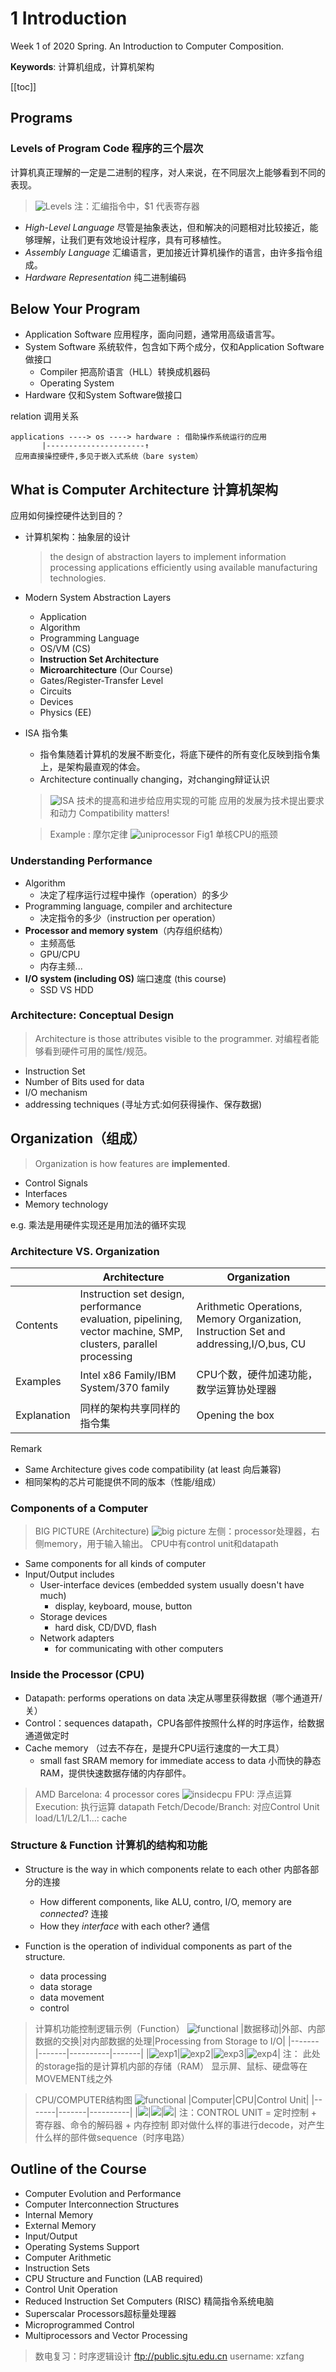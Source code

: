 # 1 Introduction

<!-----
title: 【Computer Composition】1 Introduction
url: cc-intro
date: 2020-03-02 14:04:45
tags: 
- Computer Composition

categories:
- Computer Composition
- Courses
----->

Week 1 of 2020 Spring. An Introduction to Computer Composition.

**Keywords**: 计算机组成，计算机架构

<!--more-->

[[toc]]

## Programs

### Levels of Program Code 程序的三个层次

计算机真正理解的一定是二进制的程序，对人来说，在不同层次上能够看到不同的表现。

> ![Levels](img/0302-1.png)
> 注：汇编指令中，$1 代表寄存器

- *High-Level Language* 尽管是抽象表达，但和解决的问题相对比较接近，能够理解，让我们更有效地设计程序，具有可移植性。
- *Assembly Language* 汇编语言，更加接近计算机操作的语言，由许多指令组成。
- *Hardware Representation* 纯二进制编码

## Below Your Program
- Application Software 应用程序，面向问题，通常用高级语言写。
- System Software 系统软件，包含如下两个成分，仅和Application Software做接口
    + Compiler 把高阶语言（HLL）转换成机器码
    + Operating System
- Hardware 仅和System Software做接口


relation 调用关系
```
applications ----> os ----> hardware : 借助操作系统运行的应用
       |----------------------↑      
 应用直接操控硬件,多见于嵌入式系统（bare system）
```

## What is Computer Architecture 计算机架构

应用如何操控硬件达到目的？

- 计算机架构：抽象层的设计
    > the design of abstraction layers to implement information processing applications efficiently using available manufacturing technologies. 

- Modern System Abstraction Layers
    - Application
    - Algorithm
    - Programming Language
    - OS/VM (CS)
    - **Instruction Set Architecture**
    - **Microarchitecture** (Our Course)
    - Gates/Register-Transfer Level
    - Circuits
    - Devices
    - Physics (EE)

- ISA 指令集
    - 指令集随着计算机的发展不断变化，将底下硬件的所有变化反映到指令集上，是架构最直观的体会。
    - Architecture continually changing，对changing辩证认识
    > ![ISA](img/0302-2.png)
    > 技术的提高和进步给应用实现的可能
    > 应用的发展为技术提出要求和动力
    > Compatibility matters!

    > Example : 摩尔定律
    > ![uniprocessor](img/0302-3.png)
    > Fig1 单核CPU的瓶颈


### Understanding Performance

- Algorithm
    - 决定了程序运行过程中操作（operation）的多少
- Programming language, compiler and architecture
    - 决定指令的多少（instruction per operation）
- **Processor and memory system**（内存组织结构）
    - 主频高低
    - GPU/CPU
    - 内存主频...
- **I/O system (including OS)** 端口速度 (this course)
    - SSD VS HDD


### Architecture: Conceptual Design
> Architecture is those attributes visible to the programmer. 对编程者能够看到硬件可用的属性/规范。
- Instruction Set
- Number of Bits used for data
- I/O mechanism
- addressing techniques (寻址方式:如何获得操作、保存数据)


## Organization（组成）
> Organization is how features are **implemented**.
- Control Signals
- Interfaces
- Memory technology

e.g. 乘法是用硬件实现还是用加法的循环实现

### Architecture VS. Organization

| | Architecture | Organization|
|-- |--------------|-------------|
| Contents |Instruction set design, performance evaluation, pipelining, vector machine, SMP, clusters, parallel processing | Arithmetic Operations, Memory Organization, Instruction Set and addressing,I/O,bus, CU|
| Examples | Intel x86 Family/IBM System/370 family | CPU个数，硬件加速功能，数学运算协处理器 |
| Explanation | 同样的架构共享同样的指令集 | Opening the box |

Remark
- Same Architecture gives code compatibility (at least 向后兼容)
- 相同架构的芯片可能提供不同的版本（性能/组成）

### Components of a Computer
> BIG PICTURE (Architecture)
> ![big picture](img/0302-4.png)
> 左侧：processor处理器，右侧memory，用于输入输出。
> CPU中有control unit和datapath
- Same components for all kinds of computer
- Input/Output includes
    - User-interface devices (embedded system usually doesn't have much)
        - display, keyboard, mouse, button
    - Storage devices
        - hard disk, CD/DVD, flash
    - Network adapters
        - for communicating with other computers

### Inside the Processor (CPU)
- Datapath: performs operations on data 决定从哪里获得数据（哪个通道开/关）
- Control：sequences datapath，CPU各部件按照什么样的时序运作，给数据通道做定时
- Cache memory （过去不存在，是提升CPU运行速度的一大工具）
    + small fast SRAM memory for immediate access to data 小而快的静态RAM，提供快速数据存储的内存部件。
> AMD Barcelona: 4 processor cores
> ![insidecpu](img/0302-5.png)
> FPU: 浮点运算
> Execution: 执行运算 datapath
> Fetch/Decode/Branch: 对应Control Unit
> load/L1/L2/L1...: cache

### Structure & Function 计算机的结构和功能

- Structure is the way in which components relate to each other 内部各部分的连接
    - How different components, like ALU, contro, I/O, memory are *connected*? 连接
    - How they *interface* with each other? 通信

- Function is the operation of individual components as part of the structure.
    - data processing
    - data storage
    - data movement
    - control

> 计算机功能控制逻辑示例（Function）
> ![functional](img/0302-6.png)
> |数据移动|外部、内部数据的交换|对内部数据的处理|Processing from Storage to I/O|
> |-------|-------|----------|-------|
> |![exp1](img/0302-7.png)|![exp2](img/0302-8.png)|![exp3](img/0302-9.png)|![exp4](img/0302-10.png)|
> 注： 此处的storage指的是计算机内部的存储（RAM）
> 显示屏、鼠标、硬盘等在MOVEMENT线之外


> CPU/COMPUTER结构图
> ![functional](img/0302-6.png)
> |Computer|CPU|Control Unit|
> |-------|-------|----------|
> |![](./img/0302-11.png)|![](./img/0302-12.png)|![](./img/0302-13.png)|
> 注：CONTROL UNIT = 定时控制 + 寄存器、命令的解码器 +  内存控制
> 即对做什么样的事进行decode，对产生什么样的部件做sequence（时序电路）


## Outline of the Course

- Computer Evolution and Performance
- Computer Interconnection Structures
- Internal Memory
- External Memory
- Input/Output
- Operating Systems Support
- Computer Arithmetic
- Instruction Sets
- CPU Structure and Function (LAB required)
- Control Unit Operation
- Reduced Instruction Set Computers (RISC) 精简指令系统电脑
- Superscalar Processors超标量处理器
- Microprogrammed Control
- Multiprocessors and Vector Processing

> 数电复习：时序逻辑设计
> ftp://public.sjtu.edu.cn
> username: xzfang